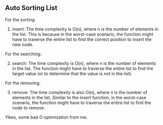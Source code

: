 ## Auto Sorting List

For the sorting:

1. insert: The time complexity is O(n), where n is the number of elements in the list. This is because in the worst-case scenario, the function might have to traverse the entire list to find the correct position to insert the new node.

For the searching:

2. search: The time complexity is O(n), where n is the number of elements in the list. The function might have to traverse the entire list to find the target value (or to determine that the value is not in the list).

For the removing:

3. remove: The time complexity is also O(n), where n is the number of elements in the list. Similar to the insert function, in the worst-case scenario, the function might have to traverse the entire list to find the node to remove.

Yikes, some bad O optimization from me.
